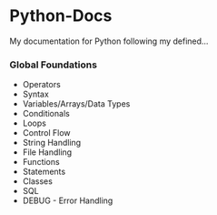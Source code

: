 # Python-Docs
My documentation for Python following my defined...
### Global Foundations

* Operators
* Syntax
* Variables/Arrays/Data Types
* Conditionals
* Loops
* Control Flow
* String Handling
* File Handling
* Functions
* Statements
* Classes
* SQL
* DEBUG - Error Handling
